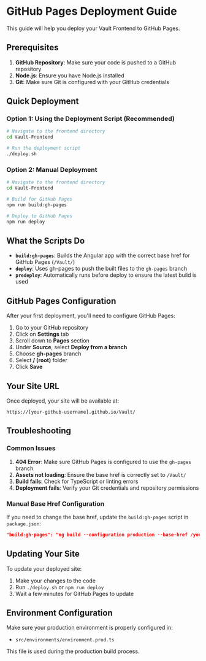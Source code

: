 # GitHub Pages Deployment Guide

This guide will help you deploy your Vault Frontend to GitHub Pages.

## Prerequisites

1. **GitHub Repository**: Make sure your code is pushed to a GitHub repository
2. **Node.js**: Ensure you have Node.js installed
3. **Git**: Make sure Git is configured with your GitHub credentials

## Quick Deployment

### Option 1: Using the Deployment Script (Recommended)

```bash
# Navigate to the frontend directory
cd Vault-Frontend

# Run the deployment script
./deploy.sh
```

### Option 2: Manual Deployment

```bash
# Navigate to the frontend directory
cd Vault-Frontend

# Build for GitHub Pages
npm run build:gh-pages

# Deploy to GitHub Pages
npm run deploy
```

## What the Scripts Do

- **`build:gh-pages`**: Builds the Angular app with the correct base href for GitHub Pages (`/Vault/`)
- **`deploy`**: Uses gh-pages to push the built files to the `gh-pages` branch
- **`predeploy`**: Automatically runs before deploy to ensure the latest build is used

## GitHub Pages Configuration

After your first deployment, you'll need to configure GitHub Pages:

1. Go to your GitHub repository
2. Click on **Settings** tab
3. Scroll down to **Pages** section
4. Under **Source**, select **Deploy from a branch**
5. Choose **gh-pages** branch
6. Select **/ (root)** folder
7. Click **Save**

## Your Site URL

Once deployed, your site will be available at:

```
https://[your-github-username].github.io/Vault/
```

## Troubleshooting

### Common Issues

1. **404 Error**: Make sure GitHub Pages is configured to use the `gh-pages` branch
2. **Assets not loading**: Ensure the base href is correctly set to `/Vault/`
3. **Build fails**: Check for TypeScript or linting errors
4. **Deployment fails**: Verify your Git credentials and repository permissions

### Manual Base Href Configuration

If you need to change the base href, update the `build:gh-pages` script in `package.json`:

```json
"build:gh-pages": "ng build --configuration production --base-href /your-repo-name/"
```

## Updating Your Site

To update your deployed site:

1. Make your changes to the code
2. Run `./deploy.sh` or `npm run deploy`
3. Wait a few minutes for GitHub Pages to update

## Environment Configuration

Make sure your production environment is properly configured in:

- `src/environments/environment.prod.ts`

This file is used during the production build process.
